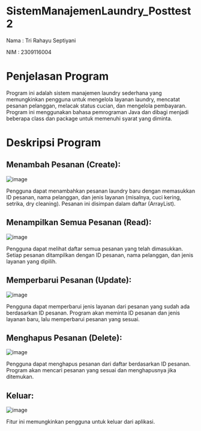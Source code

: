 # SistemManajemenLaundry_Posttest2

Nama : Tri Rahayu Septiyani

NIM  : 2309116004

# Penjelasan Program 

Program ini adalah sistem manajemen laundry sederhana yang memungkinkan pengguna untuk mengelola layanan laundry, mencatat pesanan pelanggan, melacak status cucian, dan mengelola pembayaran. Program ini menggunakan bahasa pemrograman Java dan dibagi menjadi beberapa class dan package untuk memenuhi syarat yang diminta.

# Deskripsi Program
## Menambah Pesanan (Create):
![image](https://github.com/user-attachments/assets/b02da459-d149-4d98-8e4d-e6089c7450aa)

Pengguna dapat menambahkan pesanan laundry baru dengan memasukkan ID pesanan, nama pelanggan, dan jenis layanan (misalnya, cuci kering, setrika, dry cleaning). Pesanan ini disimpan dalam daftar (ArrayList).

## Menampilkan Semua Pesanan (Read):
![image](https://github.com/user-attachments/assets/65acb9f4-850d-4d0d-8a59-ea9f8ade9988)

Pengguna dapat melihat daftar semua pesanan yang telah dimasukkan. Setiap pesanan ditampilkan dengan ID pesanan, nama pelanggan, dan jenis layanan yang dipilih.

## Memperbarui Pesanan (Update):
![image](https://github.com/user-attachments/assets/f2451e30-447e-41ac-8212-12a9ec61526a)

Pengguna dapat memperbarui jenis layanan dari pesanan yang sudah ada berdasarkan ID pesanan. Program akan meminta ID pesanan dan jenis layanan baru, lalu memperbarui pesanan yang sesuai.

## Menghapus Pesanan (Delete):
![image](https://github.com/user-attachments/assets/682f2a1f-bd03-4d95-a643-490c616761ef)

Pengguna dapat menghapus pesanan dari daftar berdasarkan ID pesanan. Program akan mencari pesanan yang sesuai dan menghapusnya jika ditemukan.

## Keluar:
![image](https://github.com/user-attachments/assets/529cbb9c-5ce4-4674-b988-6bfa99aa1d78)

Fitur ini memungkinkan pengguna untuk keluar dari aplikasi.

